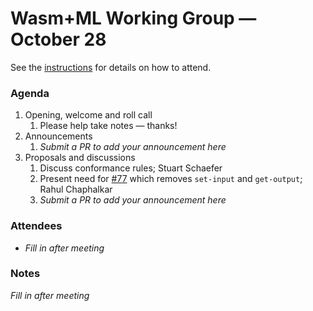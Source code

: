 # Wasm+ML Working Group &mdash; October 28

See the [instructions](../README.md) for details on how to attend.

### Agenda

1. Opening, welcome and roll call
    1. Please help take notes &mdash; thanks!
1. Announcements
    1. _Submit a PR to add your announcement here_
1. Proposals and discussions
    1. Discuss conformance rules; Stuart Schaefer
    1. Present need for [#77] which removes `set-input` and `get-output`; Rahul Chaphalkar
    1. _Submit a PR to add your announcement here_

[#77]: https://github.com/WebAssembly/wasi-nn/pull/77

### Attendees

- _Fill in after meeting_

### Notes

_Fill in after meeting_
